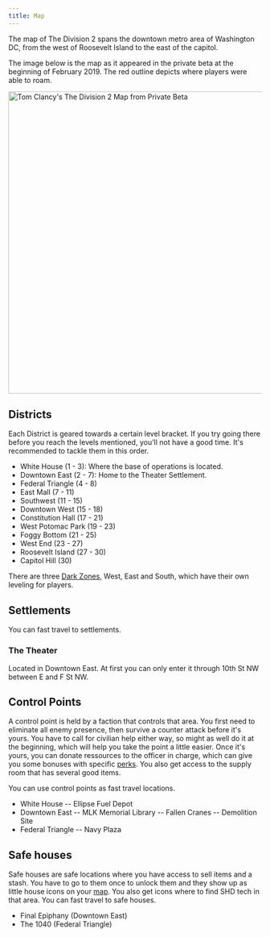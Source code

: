 ```yaml
---
title: Map
---
```


The map of The Division 2 spans the downtown metro area of Washington DC, from the west of Roosevelt Island to the east of the capitol.

The image below is the map as it appeared in the private beta at the beginning of February 2019. The red outline depicts where players were able to roam.

<img src="/images/map-private-beta.jpg" alt="Tom Clancy's The Division 2 Map from Private Beta" width="600">

## Districts

Each District is geared towards a certain level bracket. If you try going there before you reach the levels mentioned, you'll not have a good time. It's recommended to tackle them in this order.

- White House (1 - 3): Where the base of operations is located.
- Downtown East (2 - 7): Home to the Theater Settlement.
- Federal Triangle (4 - 8)
- East Mall (7 - 11)
- Southwest (11 - 15)
- Downtown West (15 - 18)
- Constitution Hall (17 - 21)
- West Potomac Park (19 - 23)
- Foggy Bottom (21 - 25)
- West End (23 - 27)
- Roosevelt Island (27 - 30)
- Capitol Hill (30)

There are three [Dark Zones](/dark-zone.html), West, East and South, which have their own leveling for players.

## Settlements

You can fast travel to settlements.

### The Theater

Located in Downtown East. At first you can only enter it through 10th St NW  between E and F St NW.

## Control Points

A control point is held by a faction that controls that area. You first need to eliminate all enemy presence, then survive a counter attack before it's yours. You have to call for civilian help either way, so might as well do it at the beginning, which will help you take the point a little easier. Once it's yours, you can donate ressources to the officer in charge, which can give you some bonuses with specific [perks](/perks.html). You also get access to the supply room that has several good items.

You can use control points as fast travel locations.

- White House
-- Ellipse Fuel Depot
- Downtown East
-- MLK Memorial Library
-- Fallen Cranes
-- Demolition Site
- Federal Triangle
-- Navy Plaza

## Safe houses

Safe houses are safe locations where you have access to sell items and a stash. You have to go to them once to unlock them and they show up as little house icons on your [map](/map.html). You also get icons where to find SHD tech in that area. You can fast travel to safe houses.

- Final Epiphany (Downtown East)
- The 1040 (Federal Triangle)
